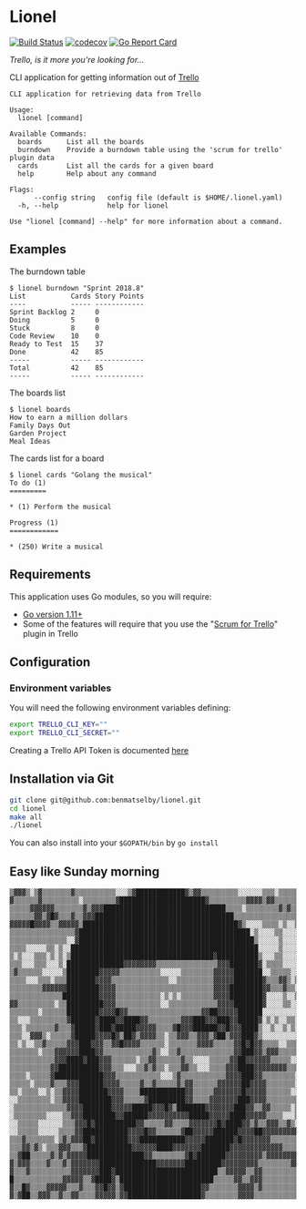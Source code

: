 # Lionel

[![Build Status](https://travis-ci.org/benmatselby/lionel.png?branch=master)](https://travis-ci.org/benmatselby/lionel)
[![codecov](https://codecov.io/gh/benmatselby/lionel/branch/master/graph/badge.svg)](https://codecov.io/gh/benmatselby/lionel)
[![Go Report Card](https://goreportcard.com/badge/github.com/benmatselby/lionel?style=flat-square)](https://goreportcard.com/report/github.com/benmatselby/lionel)

_Trello, is it more you're looking for..._

CLI application for getting information out of [Trello](http://trello.com)

```shell
CLI application for retrieving data from Trello

Usage:
  lionel [command]

Available Commands:
  boards      List all the boards
  burndown    Provide a burndown table using the 'scrum for trello' plugin data
  cards       List all the cards for a given board
  help        Help about any command

Flags:
      --config string   config file (default is $HOME/.lionel.yaml)
  -h, --help            help for lionel

Use "lionel [command] --help" for more information about a command.
```

## Examples

The burndown table

```shell
$ lionel burndown "Sprint 2018.8"
List           Cards Story Points
----           ----- ------------
Sprint Backlog 2     0
Doing          5     0
Stuck          8     0
Code Review    10    0
Ready to Test  15    37
Done           42    85
-----          ----- ------------
Total          42    85
-----          ----- ------------
```

The boards list

```shell
$ lionel boards
How to earn a million dollars
Family Days Out
Garden Project
Meal Ideas
```

The cards list for a board

```shell
$ lionel cards "Golang the musical"
To do (1)
=========

* (1) Perform the musical

Progress (1)
============

* (250) Write a musical
```

## Requirements

This application uses Go modules, so you will require:

- [Go version 1.11+](https://golang.org/dl/)
- Some of the features will require that you use the "[Scrum for Trello](http://scrumfortrello.com)" plugin in Trello

## Configuration

### Environment variables

You will need the following environment variables defining:

```bash
export TRELLO_CLI_KEY=""
export TRELLO_CLI_SECRET=""
```

Creating a Trello API Token is documented [here](https://developers.trello.com/page/authorization)

## Installation via Git

```bash
git clone git@github.com:benmatselby/lionel.git
cd lionel
make all
./lionel
```

You can also install into your `$GOPATH/bin` by `go install`

## Easy like Sunday morning

```shell
▒▓▓▓▒░▒▓▒▒▒▒▒▒▒▓▒▒▒▒▒▒▒▒▒▒░░░▒▓████████████▓▒▓▓▒▒▒▒▒▒▒▒▒░░░░░░▒▒▒░▒▒▒▒▒▒▒▓▒▒▓░▒
▓▒▒▒▒▒▒▓▒▒▒▒▒▒▒▒▒░▒▒▒▒▒▒▒▒▓█████████████████████▓▒▒▒▒▒▒▒▒▒▓▓▓▓▒▓▓▒▒▒▒▒▒▒▒▒▒▒▒░▒
▒▒▒▒▒▓▓▓▓▓▓▒▒▒▒▒▒▒▓▒▓▓▓██████████████████████████████▒▒▒▒░▒▒▒▒▒▒▒▒▓▒▓▒▒▓▒▓▓▒▒▓▒
▒▒▒▒▒▒▓▓▒▓█▓▒▒▒▓▒▒▓▓▓██████████████████████████████████▒▒▒▒▒▒▒▒▒▒▒▒▒▒▒▒▒▒▒▓▓▓▓▒
▓▓▓▓▓█▓▓▓▓▒▒▓▓▓▓▓▒██████████████████████████████████████▓▒░░░░▒▒▒▒░▒░░▒▒▒░▒▓▒█▒
▒▒▒▒▒▒▒▒▒▒▒▒▒▒▒▒▓██████████████████████████████████████████░▒░░░░▒▒░░░░░░▒▒▒▒▓▒
▒▒▒▒▒▒▒▒▒▒▒▒▒▒░░▓███████████████████████████████████████████▒░░░░░▒░░░░▒▒░▒▒▒▒▓
▒▒▒▒░░░░░▒▒░▒░░██████████████████████████████████████████████░░░░░▒░░░░▒▒░▒░▒▒▒
▒░▒░░░▒▒▒░▒░▒░▒███████████████████████████████████▓██████████▒░░░▒▒░░░░▒▒▒▒▒▒▓▒
▒▒▒░░░▒▒▒░░░▒░██████████████▓▓▓▓▓▓▓▓▒▒▒▒▒▒▒▒▒▒▒▒▒▒▒▓▓▓███████▓░▒▒▒▒░░░░▒▒▒░▒▒▓▓
▒▓▒▒▒▒▒▒░░░░░▒████████▓▓▓▓▓▒▒▒▒▒▒▒▒▒▒░░░░░▒▒▒▒▒▒▒▒▓▓▓▓▓███████░░▒▒▒▒▒░░▓▒▒▒░▒▒▒
▒▒▒▒░░░▒▒▒░▒▒▒███████▓▓▓▓▒▒▒▒▒▒▒▒▒▒▒▒▒▒░░▒▒▒▒▒▒▒▒▒▓▓▓▓▓███████▓▒▒▒▓▓▒░▒▒▓▒▒▒▒▓▒
▒▒▒▒▒▒▒▒▓▓▓▓▓▓████████▓▓▓▓▒▒▒▒▒▒▒▒▒▒▒▒▒▒▒▒▒▒▒▒▒▒▒▒▓▓▓▓████████▓▓▒▒▒▓▒▒░▒▓░▓▒▒▒▒
▒▒▒▒▒▒▒▒▒▒▒▒▒█████████▓▓▓▓▒▒▒▒▒▒▒▒▒▒▒░▒░▒░▒▒▒▒▒▒▒▒▓▓▓▓████████▓░░░░▒░░▒░▒░░░░▒▒
▓▓▒▒▒▒▒▒▒▒▒░▒▒█████████▓▓▓▒▒▒▒▒▒▒▒▒▒▒░░▒▒▒▒▒▒▒▒▒▒▒▒▓▓▓▓███████▓░░░░▒▒░░░░░░░░▒▒
▒▒▒▒▒▒▒░▒▒▒▒▒▒████████▓▓▓▓█▓▓▒▒▒▒▒▒▒▒▒▒▒▒▒▒▒▒▒▒▓▓██▓▓▓▓▓██████░░░░░░░░░░░░░░░▒░
▒▒░░░▒▒▒▒▒▒▒▒▒▓██████▓████▓▓████▓▓▒▒▒▒▒▒▒▒▓▓▓███▓▓▓███▓▓█████▓░▒░▒░░▒▒░░░░░░░░▒
▒▒▒░▒▒▒▒▒▒▒▓▒▒▒▓█████▓███▓█████▓▓▓▓▓▒▒▒▒▓█▓▓▓██████▓▓█▓▓▓████▒░░▒░░▒░▒░▒░░░░░░░
▒▒▒░░▓▓▓▒░▒▒▒▒▒▓█████▓▓▓▓█▓▒██▓▒▓▓▓▓▒▒░▒▒▓▓▓▒▒▓▓▓▒▓██▒▓▓▓███▓▒░░░░░░░░░▒░░░░░░░
▒▒░▒░░▒▒▓▒▒▒▒▒▓▓▓███▓▓▓▒▒▓▓█▓▓▓▓▒▒▒▒▒▒░▒▒▒▒▒▒▒▓▓▓▓▒▒▒▒▒▓▓█▓█▓▓▒▒▒▒░░▒▒▒▒▒▒▓▓███
▒▒▒▒▒▒▒░▒▒▒▓▓▓▓▓▓████▓▓▒▒▒▒▒▒▒▒▒▒▒▒▓▒░░▒▒▓▒▒▒▒▒▒▒▒▒▒▒▒▒▓▓███▓▓▒▓▓▓▒▒▒▒▒▒▓▒▒░▒▒▓
▒▒▒▒▒▒▒▒▒▒▒▓▓▓████▓███▓▓▓▒▒▒▒▒▒░▒▒▓▓▒▒▒▒▒▒▓▒▒░░░░▒▒▒▒▒▓▓██▓▓▓▓▓▓▒▒▒▒▒░░▒▒░▒▒░▒░
▒▒▒▒▒▒▒▒▒▒▓▓██████████▓▓▓▒▒▒░░░▒▒▓▒▓▒▒░▒▒▒▓▓▒▒░░░▒▒▒▒▓▓▓████▓▓▓▓▓▓▓▓▒▒▒▓▓▒▓▒▓▒░
▒▒▒▒░▒▒▒▒▒▓████████████▓▓▓▒▒▒▒▒▒▒▒▒▒▒░░░▒▓▒▒▒▒▒▒▒▒▒▒▒▓▓▓▓███▓▓▒▒▒▒▒▒▒▒░▒░░▒▓▓▒▒
▒▒▒▒▒░▒▒▒▒▓▒▒▒▓▓▓██████▓▓▓▓▒▒▒▒▒▓▒▒▓▒▒▒▒▒▓▒▓▓▒▒▒▒▒▒▓▓▓▓▓▓██▓▓▓▓▒▒▒▒▒▒▒░░░░▒▒▒▒▒
▒▒░▒▒▒▒░░▒░▒▒▓▓▓▓███████▓▓▓▓▒▒▒▒███████████▓▓▒▒▒▒▒▓▓▓▓▓▓▓█▓▓▓▓▓▒▒▒▒▒▒░░░░▒▒▓▒▒░
░░▒▒▒▒▒▒▒▒░▒▒▓▓▓▓████████▓▓▓▒▒▒▒▒▓█████████▓▓▒▒▒▒▓▓▓▓▓▓▓███▓▓▓▓▒▒▒▒▒▒▒▒░░▒▒▓▒▒▓
░▒▒▒▒▒▒▒▒▒▒▒▒▒▓▓▓▓███████▓▓▓▓▓█████▓▓▓█▓▒███████▓▓▓▓▓▓▓███▓▓▒▒▓▓▒▒▒▒▒░▒░▒▒▒░▒▓█
░▒▒▒▒▒▒▒▒░░░░▒▒▓▓▓████████▓▓██████▓▓▓▓▓▓▓▓▓▓█████▓▓▓▓▓████▓▓▓▓▓▒▒▒▒░░░▒░░▒░▒▒▒▒
░░▒▒▒▒▒░░░░░░▒▒▒▓▓▓█▓██████████▓▓▒▒▒▒▒▓▓▒▒▒▒▓▓▓▓▓▓▓█▓████▓▓▒▓▒▒▓▓▓▒▒▓▒░▒▒▒▒▓▒▒▒
░░▒▒▒▒▒░░░░░▒▒▒▒▓▓███████████▓▓▓▓█▓▓▒▒▒▒▒▒▓██▓▓▓▓▓██████▓▓▓▓██▓▓▓▓▓▓▓▓▓▓▒▒▒▒▒▒▒
▒▒▒▓▒▒▒▒▒▒▒░▒▓▒▓▓▓██▓████████▓▓▓███████████▓▓▓▓▓███████▓█▓▓▓▓▓▓▓▒▒▒▒▒▒▒▓▒▒▒░░░▒
▒▒▒▓▓▒▓▒░▒▒▒▓▓▓▒▒▒▓███████████▓▓▓▓▓▓████▓▓▓▓▓▓▓███████▓▓▓▓▓▓▓▓▓▓▓▓▓▒▒▒▒▒░░░▒▒▒▒
▒▒▓██▒▒▒▒▒▓▒▓▒▓▓▓▓▓██████████████▓▓▒▒▒▒▒▒▒▒▓█▓███████▓▓▓▓▓▓▓▓▓▒▓▓▓▓▓▓▓▓▓▓▒░▒░▒░
▓▒▓▓▓▒▒▒▒▓▒▒▒▓▒▓▓▓▓▓▓▓██████████████▓▓▓▓▓▓▓█████████▓▓▓▓▓▓▓▓▓▒▒▒▒▒▒▒▒▓▓▓▓▓▓▓▓▓▓
▓▒▒▒▓▒▒▒▒▒▒▒▒▒▒▓▓▓▓▓▓▓███▓█████████████████████████▒▒▓▓▓▓▓▒▒▓▓▒▒▒▒▒▒▒▒▒▒▒▒▒▒▒▒▓
█▒▒▒▒▒▒▒▒▒▒▒▒▓▓▓▓▓▒▒▓████▓▒███████████████████████▒▒▒▒▒▓▓▒▒▓▓▓▒▒▒▒▒▒▒▒▒▒▒▓▓▒▒▒▒
▓▒▒█▓▒▒▒▒▓▓▓▓▓▒▒▒▓▒▒▒▓▓█▓▓▒▓███████████████████▓▓▒▒▒▒▒▒▒▓▓▓▓▒▓▒▒▒▒▒▒▒▒▒▒▒▒▒▓▒▒▒
▓▒▓██▒▒▓▓▓▒▒▓▒▒▓▓▒▒▒▒▓▓▓▓▓▒▓▓██████████████████▓▒▒▒▒▒▒▒▒▓▓▓▓▒▒▒▒▒▒▒▒▒▒▒▒▒▒▒▓▓▒▒
```
